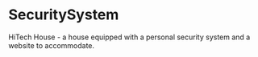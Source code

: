 # SecuritySystem
HiTech House - a house equipped with a personal security system and a website to accommodate.
